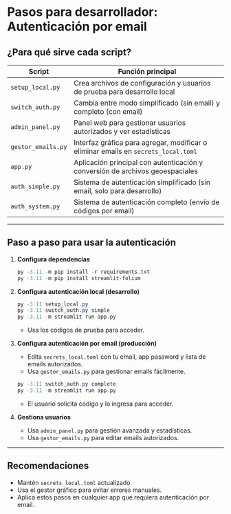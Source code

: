 # Pasos para desarrollador: Autenticación por email

## ¿Para qué sirve cada script?

| Script                | Función principal                                                                 |
|-----------------------|---------------------------------------------------------------------------------|
| `setup_local.py`      | Crea archivos de configuración y usuarios de prueba para desarrollo local         |
| `switch_auth.py`      | Cambia entre modo simplificado (sin email) y completo (con email)                |
| `admin_panel.py`      | Panel web para gestionar usuarios autorizados y ver estadísticas                 |
| `gestor_emails.py`    | Interfaz gráfica para agregar, modificar o eliminar emails en `secrets_local.toml`|
| `app.py`              | Aplicación principal con autenticación y conversión de archivos geoespaciales    |
| `auth_simple.py`      | Sistema de autenticación simplificado (sin email, solo para desarrollo)          |
| `auth_system.py`      | Sistema de autenticación completo (envío de códigos por email)                   |

---

## Paso a paso para usar la autenticación

1. **Configura dependencias**
   ```powershell
   py -3.11 -m pip install -r requirements.txt
   py -3.11 -m pip install streamlit-folium
   ```

2. **Configura autenticación local (desarrollo)**
   ```powershell
   py -3.11 setup_local.py
   py -3.11 switch_auth.py simple
   py -3.11 -m streamlit run app.py
   ```
   - Usa los códigos de prueba para acceder.

3. **Configura autenticación por email (producción)**
   - Edita `secrets_local.toml` con tu email, app password y lista de emails autorizados.
   - Usa `gestor_emails.py` para gestionar emails fácilmente.
   ```powershell
   py -3.11 switch_auth.py complete
   py -3.11 -m streamlit run app.py
   ```
   - El usuario solicita código y lo ingresa para acceder.

4. **Gestiona usuarios**
   - Usa `admin_panel.py` para gestión avanzada y estadísticas.
   - Usa `gestor_emails.py` para editar emails autorizados.

---

## Recomendaciones
- Mantén `secrets_local.toml` actualizado.
- Usa el gestor gráfico para evitar errores manuales.
- Aplica estos pasos en cualquier app que requiera autenticación por email.
